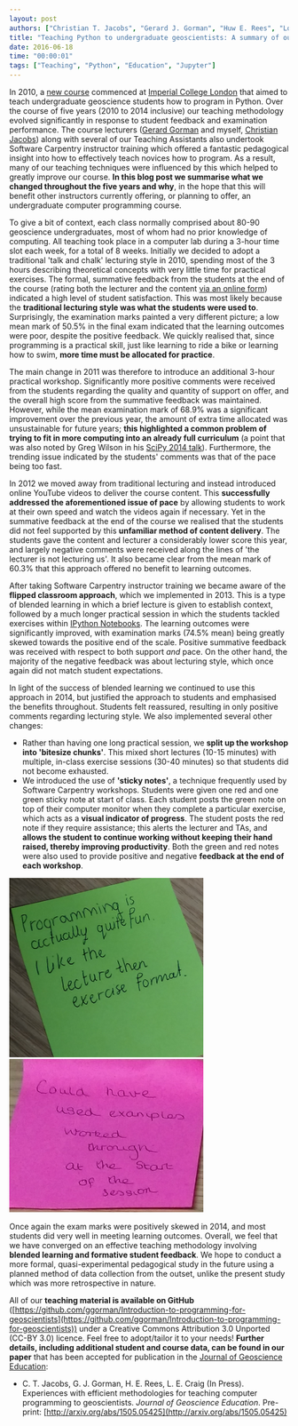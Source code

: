 ```yaml
---
layout: post
authors: ["Christian T. Jacobs", "Gerard J. Gorman", "Huw E. Rees", "Lorraine E. Craig"]
title: "Teaching Python to undergraduate geoscientists: A summary of our approaches and experiences over the years"
date: 2016-06-18
time: "00:00:01"
tags: ["Teaching", "Python", "Education", "Jupyter"]
---
```


In 2010, a [new course](http://ggorman.github.io/Introduction-to-programming-for-geoscientists/) commenced at [Imperial College London](http://www.imperial.ac.uk/engineering/departments/earth-science/) that aimed to teach undergraduate geoscience students how to program in Python. Over the course of five years (2010 to 2014 inclusive) our teaching methodology evolved significantly in response to student feedback and examination performance. The course lecturers ([Gerard Gorman](http://www.imperial.ac.uk/people/g.gorman) and myself, [Christian Jacobs](http://christianjacobs.uk)) along with several of our Teaching Assistants also undertook Software Carpentry instructor training which offered a fantastic pedagogical insight into how to effectively teach novices how to program. As a result, many of our teaching techniques were influenced by this which helped to greatly improve our course. **In this blog post we summarise what we changed throughout the five years and why**, in the hope that this will benefit other instructors currently offering, or planning to offer, an undergraduate computer programming course.

To give a bit of context, each class normally comprised about 80-90 geoscience undergraduates, most of whom had no prior knowledge of computing. All teaching took place in a computer lab during a 3-hour time slot each week, for a total of 8 weeks. Initially we decided to adopt a traditional 'talk and chalk' lecturing style in 2010, spending most of the 3 hours describing theoretical concepts with very little time for practical exercises. The formal, summative feedback from the students at the end of the course (rating both the lecturer and the content [via an online form](http://www.imperial.ac.uk/students/academic-support/student-surveys/ug-student-surveys/ug-sole/)) indicated a high level of student satisfaction. This was most likely because the **traditional lecturing style was what the students were used to**. Surprisingly, the examination marks painted a very different picture; a low mean mark of 50.5% in the final exam indicated that the learning outcomes were poor, despite the positive feedback. We quickly realised that, since programming is a practical skill, just like learning to ride a bike or learning how to swim, **more time must be allocated for practice**.

The main change in 2011 was therefore to introduce an additional 3-hour practical workshop. Significantly more positive comments were received from the students regarding the quality and quantity of support on offer, and the overall high score from the summative feedback was maintained. However, while the mean examination mark of 68.9% was a significant improvement over the previous year, the amount of extra time allocated was unsustainable for future years; **this highlighted a common problem of trying to fit in more computing into an already full curriculum** (a point that was also noted by Greg Wilson in his [SciPy 2014 talk](https://www.youtube.com/watch?v=1e26rp6qPbA)). Furthermore, the trending issue indicated by the students' comments was that of the pace being too fast.

In 2012 we moved away from traditional lecturing and instead introduced online YouTube videos to deliver the course content. This **successfully addressed the aforementioned issue of pace** by allowing students to work at their own speed and watch the videos again if necessary. Yet in the summative feedback at the end of the course we realised that the students did not feel supported by this **unfamiliar method of content delivery**. The students gave the content and lecturer a considerably lower score this year, and largely negative comments were received along the lines of 'the lecturer is not lecturing us'. It also became clear from the mean mark of 60.3% that this approach offered no benefit to learning outcomes.

After taking Software Carpentry instructor training we became aware of the **flipped classroom approach**, which we implemented in 2013. This is a type of blended learning in which a brief lecture is given to establish context, followed by a much longer practical session in which the students tackled exercises within [IPython Notebooks](https://ipython.org/notebook.html). The learning outcomes were significantly improved, with examination marks (74.5% mean) being greatly skewed towards the positive end of the scale. Positive summative feedback was received with respect to both support *and* pace. On the other hand, the majority of the negative feedback was about lecturing style, which once again did not match student expectations.

In light of the success of blended learning we continued to use this approach in 2014, but justified the approach to students and emphasised the benefits throughout. Students felt reassured, resulting in only positive comments regarding lecturing style. We also implemented several other changes:

* Rather than having one long practical session, we **split up the workshop into 'bitesize chunks'**. This mixed short lectures (10-15 minutes) with multiple, in-class exercise sessions (30-40 minutes) so that students did not become exhausted.
* We introduced the use of **'sticky notes'**, a technique frequently used by Software Carpentry workshops. Students were given one red and one green sticky note at start of class. Each student posts the green note on top of their computer monitor when they complete a particular exercise, which acts as a **visual indicator of progress**. The student posts the red note if they require assistance; this alerts the lecturer and TAs, and **allows the student to continue working without keeping their hand raised, thereby improving productivity**. Both the green and red notes were also used to provide positive and negative **feedback at the end of each workshop**.

<img src="../../../files/2016/06/green_example1.png" alt="Example of positive student feedback provided on a green sticky note." width="350px">
<img src="../../../files/2016/06/red_example1.png" alt="Example of negative student feedback provided on a red sticky note." width="350px">

Once again the exam marks were positively skewed in 2014, and most students did very well in meeting learning outcomes. Overall, we feel that we have converged on an effective teaching methodology involving **blended learning and formative student feedback**. We hope to conduct a more formal, quasi-experimental pedagogical study in the future using a planned method of data collection from the outset, unlike the present study which was more retrospective in nature.

All of our **teaching material is available on GitHub** ([https://github.com/ggorman/Introduction-to-programming-for-geoscientists](https://github.com/ggorman/Introduction-to-programming-for-geoscientists)) under a Creative Commons Attribution 3.0 Unported (CC-BY 3.0) licence. Feel free to adopt/tailor it to your needs! **Further details, including additional student and course data, can be found in our paper** that has been accepted for publication in the [Journal of Geoscience Education](http://nagt-jge.org/):

* C. T. Jacobs, G. J. Gorman, H. E. Rees, L. E. Craig (In Press). Experiences with efficient methodologies for teaching computer programming to geoscientists. *Journal of Geoscience Education*. Pre-print: [http://arxiv.org/abs/1505.05425](http://arxiv.org/abs/1505.05425)
